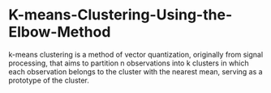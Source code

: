 # K-means-Clustering-Using-the-Elbow-Method
k-means clustering is a method of vector quantization, originally from signal processing, that aims to partition n observations into k clusters in which each observation belongs to the cluster with the nearest mean, serving as a prototype of the cluster.

